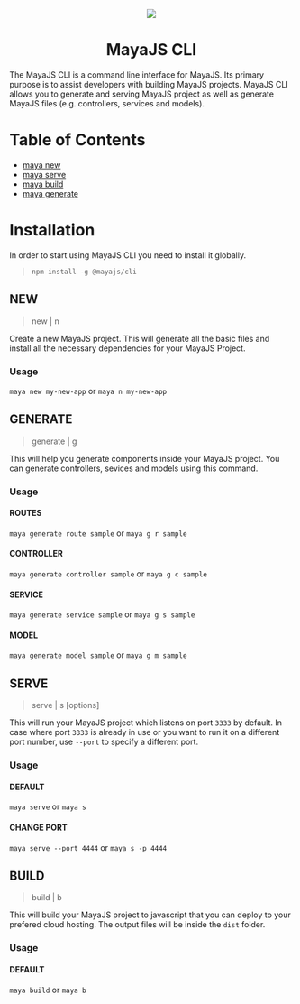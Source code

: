 <p align="center"><img src="https://github.com/mayajs/maya/blob/master/maya.svg"></p>

<h1 align="center">MayaJS CLI</h1>

The MayaJS CLI is a command line interface for MayaJS. Its primary purpose is to assist developers with building MayaJS projects. MayaJS CLI allows you to generate and serving MayaJS project as well as generate MayaJS files (e.g. controllers, services and models).

# Table of Contents

- [maya new](#new)
- [maya serve](#serve)
- [maya build](#build)
- [maya generate](#generate)

# Installation

In order to start using MayaJS CLI you need to install it globally.

> `npm install -g @mayajs/cli`

## NEW

> new | n <directory>

Create a new MayaJS project. This will generate all the basic files and install all the necessary dependencies for your MayaJS Project.

### Usage

`maya new my-new-app` or `maya n my-new-app`

## GENERATE

> generate | g <component> <directory>

This will help you generate components inside your MayaJS project. You can generate controllers, sevices and models using this command.

### Usage

#### ROUTES

`maya generate route sample` or `maya g r sample`

#### CONTROLLER

`maya generate controller sample` or `maya g c sample`

#### SERVICE

`maya generate service sample` or `maya g s sample`

#### MODEL

`maya generate model sample` or `maya g m sample`

## SERVE

> serve | s [options]

This will run your MayaJS project which listens on port `3333` by default. In case where port `3333` is already in use or you want to run it on a different port number, use `--port` to specify a different port.

### Usage

#### DEFAULT

`maya serve` or `maya s`

#### CHANGE PORT

`maya serve --port 4444` or `maya s -p 4444`

## BUILD

> build | b

This will build your MayaJS project to javascript that you can deploy to your prefered cloud hosting. The output files will be inside the `dist` folder.

### Usage

#### DEFAULT

`maya build` or `maya b`
